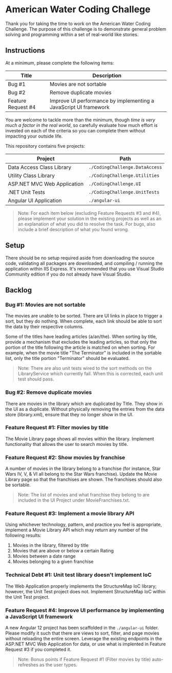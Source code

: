 # American Water Coding Challege

Thank you for taking the time to work on the American Water Coding Challenge. The purpose of this challenge is to demonstrate general problem solving and programming within a set of real-world like stories.

## Instructions

At a minimum, please complete the following items:

| Title              | Description                                                      |
| ------------------ | ---------------------------------------------------------------- |
| Bug #1             | Movies are not sortable                                          |
| Bug #2             | Remove duplicate movies                                          |
| Feature Request #4 | Improve UI performance by implementing a JavaScript UI framework |

You are welcome to tackle more than the minimum, though _time is very much a factor in the real world_, so carefully evaluate how much effort is invested on each of the criteria so you can complete them without impacting your outside life.

This repository contains five projects:

| Project                     | Path                           |
| --------------------------- | ------------------------------ |
| Data Access Class Library   | `./CodingChallenge.DataAccess` |
| Utility Class Library       | `./CodingChallenge.Utilities`  |
| ASP.NET MVC Web Application | `./CodingChallenge.UI`         |
| .NET Unit Tests             | `./CodingChallenge.UnitTests`  |
| Angular UI Application      | `./angular-ui`                 |

> Note: For each item below (excluding Feature Requests #3 and #4), please implement your solution in the existing projects as well as an an explanation of what you did to resolve the task. For bugs, also include a brief description of what you found wrong.

## Setup

There should be no setup required aside from downloading the source code, validating all packages are downloaded, and compiling / running the application within IIS Express. It's recommended that you use Visual Studio Community edition if you do not already have Visual Studio.

## Backlog

### Bug #1: Movies are not sortable

The movies are unable to be sorted. There are UI links in place to trigger a sort, but they do nothing. When complete, each link should be able to sort the data by their respective columns.

Some of the titles have leading articles (a/an/the). When sorting by title, provide a mechanism that excludes the leading articles, so that only the portion of the title following the article is matched on when sorting. For example, when the movie title "The Terminator" is included in the sortable list, only the title portion "Terminator" should be evaluated.

> Note: There are also unit tests wired to the sort methods on the LibraryService which currently fail. When this is corrected, each unit test should pass.

### Bug #2: Remove duplicate movies

There are movies in the library which are duplicated by Title. They show in the UI as a duplicate. Without physically removing the entries from the data store (library.xml), ensure that they no longer show in the UI.

### Feature Request #1: Filter movies by title

The Movie Library page shows all movies within the library. Implement functionality that allows the user to search movies by title.

### Feature Request #2: Show movies by franchise

A number of movies in the library belong to a franchise (for instance, Star Wars IV, V, & VI all belong to the Star Wars franchise). Update the Movie Library page so that the franchises are shown. The franchises should also be sortable.

> Note: The list of movies and what franchise they belong to are included in the UI Project under MovieFranchises.txt.

### Feature Request #3: Implement a movie library API

Using whichever technology, pattern, and practice you feel is appropriate, implement a Movie Library API which may return any number of the following results:

1. Movies in the library, filtered by title
2. Movies that are above or below a certain Rating
3. Movies between a date range
4. Movies belonging to a given franchise

### Technical Debt #1: Unit test library doesn't implement IoC

The Web Application properly implements the StructureMap IoC library; however, the Unit Test project does not. Implement StructureMap IoC within the Unit Test project.

### Feature Request #4: Improve UI performance by implementing a JavaScript UI framework

A new Angular 12 project has been scaffolded in the `./angular-ui` folder. Please modify it such that there are views to sort, filter, and page movies without reloading the entire screen. Leverage the existing endpoints in the ASP.NET MVC Web Application for data, or use what is implented in Feature Request #3 if you completed it.

> Note: Bonus points if Feature Request #1 (Filter movies by title) auto-refreshes as the user types.
